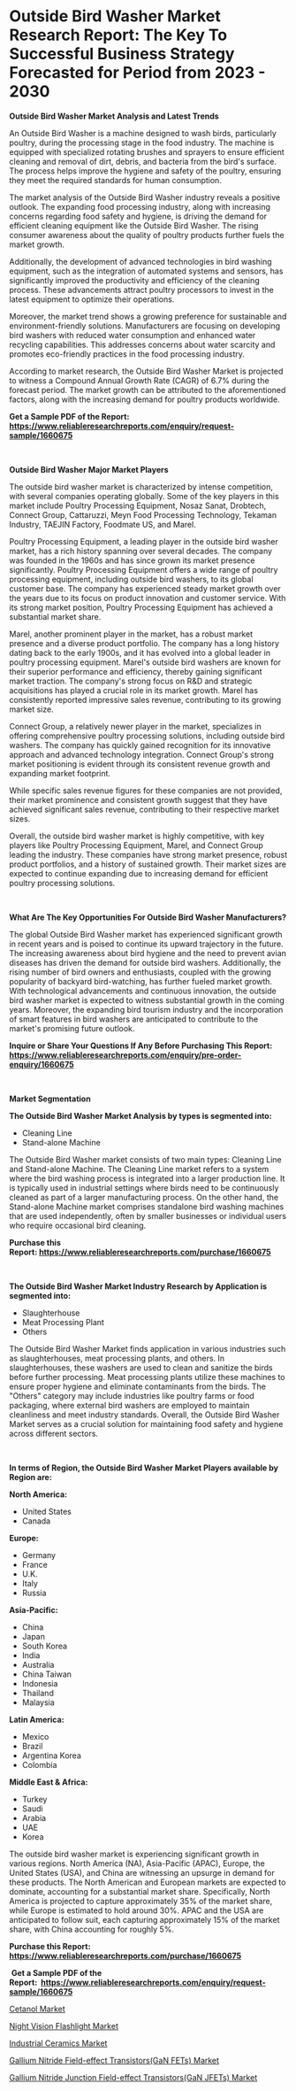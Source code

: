 <p><h1>Outside Bird Washer Market Research Report: The Key To Successful Business Strategy Forecasted for Period from 2023 - 2030</h1></p><p><strong>Outside Bird Washer Market Analysis and Latest Trends</strong></p>
<p><p>An Outside Bird Washer is a machine designed to wash birds, particularly poultry, during the processing stage in the food industry. The machine is equipped with specialized rotating brushes and sprayers to ensure efficient cleaning and removal of dirt, debris, and bacteria from the bird's surface. The process helps improve the hygiene and safety of the poultry, ensuring they meet the required standards for human consumption.</p><p>The market analysis of the Outside Bird Washer industry reveals a positive outlook. The expanding food processing industry, along with increasing concerns regarding food safety and hygiene, is driving the demand for efficient cleaning equipment like the Outside Bird Washer. The rising consumer awareness about the quality of poultry products further fuels the market growth.</p><p>Additionally, the development of advanced technologies in bird washing equipment, such as the integration of automated systems and sensors, has significantly improved the productivity and efficiency of the cleaning process. These advancements attract poultry processors to invest in the latest equipment to optimize their operations.</p><p>Moreover, the market trend shows a growing preference for sustainable and environment-friendly solutions. Manufacturers are focusing on developing bird washers with reduced water consumption and enhanced water recycling capabilities. This addresses concerns about water scarcity and promotes eco-friendly practices in the food processing industry.</p><p>According to market research, the Outside Bird Washer Market is projected to witness a Compound Annual Growth Rate (CAGR) of 6.7% during the forecast period. The market growth can be attributed to the aforementioned factors, along with the increasing demand for poultry products worldwide.</p></p>
<p><strong>Get a Sample PDF of the Report:&nbsp; <a href="https://www.reliableresearchreports.com/enquiry/request-sample/1660675">https://www.reliableresearchreports.com/enquiry/request-sample/1660675</a></strong></p>
<p>&nbsp;</p>
<p><strong>Outside Bird Washer Major Market Players</strong></p>
<p><p>The outside bird washer market is characterized by intense competition, with several companies operating globally. Some of the key players in this market include Poultry Processing Equipment, Nosaz Sanat, Drobtech, Connect Group, Cattaruzzi, Meyn Food Processing Technology, Tekaman Industry, TAEJIN Factory, Foodmate US, and Marel.</p><p>Poultry Processing Equipment, a leading player in the outside bird washer market, has a rich history spanning over several decades. The company was founded in the 1960s and has since grown its market presence significantly. Poultry Processing Equipment offers a wide range of poultry processing equipment, including outside bird washers, to its global customer base. The company has experienced steady market growth over the years due to its focus on product innovation and customer service. With its strong market position, Poultry Processing Equipment has achieved a substantial market share.</p><p>Marel, another prominent player in the market, has a robust market presence and a diverse product portfolio. The company has a long history dating back to the early 1900s, and it has evolved into a global leader in poultry processing equipment. Marel's outside bird washers are known for their superior performance and efficiency, thereby gaining significant market traction. The company's strong focus on R&D and strategic acquisitions has played a crucial role in its market growth. Marel has consistently reported impressive sales revenue, contributing to its growing market size.</p><p>Connect Group, a relatively newer player in the market, specializes in offering comprehensive poultry processing solutions, including outside bird washers. The company has quickly gained recognition for its innovative approach and advanced technology integration. Connect Group's strong market positioning is evident through its consistent revenue growth and expanding market footprint.</p><p>While specific sales revenue figures for these companies are not provided, their market prominence and consistent growth suggest that they have achieved significant sales revenue, contributing to their respective market sizes.</p><p>Overall, the outside bird washer market is highly competitive, with key players like Poultry Processing Equipment, Marel, and Connect Group leading the industry. These companies have strong market presence, robust product portfolios, and a history of sustained growth. Their market sizes are expected to continue expanding due to increasing demand for efficient poultry processing solutions.</p></p>
<p>&nbsp;</p>
<p><strong>What Are The Key Opportunities For Outside Bird Washer Manufacturers?</strong></p>
<p><p>The global Outside Bird Washer market has experienced significant growth in recent years and is poised to continue its upward trajectory in the future. The increasing awareness about bird hygiene and the need to prevent avian diseases has driven the demand for outside bird washers. Additionally, the rising number of bird owners and enthusiasts, coupled with the growing popularity of backyard bird-watching, has further fueled market growth. With technological advancements and continuous innovation, the outside bird washer market is expected to witness substantial growth in the coming years. Moreover, the expanding bird tourism industry and the incorporation of smart features in bird washers are anticipated to contribute to the market's promising future outlook.</p></p>
<p><strong>Inquire or Share Your Questions If Any Before Purchasing This Report: <a href="https://www.reliableresearchreports.com/enquiry/pre-order-enquiry/1660675">https://www.reliableresearchreports.com/enquiry/pre-order-enquiry/1660675</a></strong></p>
<p>&nbsp;</p>
<p><strong>Market Segmentation</strong></p>
<p><strong>The Outside Bird Washer Market Analysis by types is segmented into:</strong></p>
<p><ul><li>Cleaning Line</li><li>Stand-alone Machine</li></ul></p>
<p><p>The Outside Bird Washer market consists of two main types: Cleaning Line and Stand-alone Machine. The Cleaning Line market refers to a system where the bird washing process is integrated into a larger production line. It is typically used in industrial settings where birds need to be continuously cleaned as part of a larger manufacturing process. On the other hand, the Stand-alone Machine market comprises standalone bird washing machines that are used independently, often by smaller businesses or individual users who require occasional bird cleaning.</p></p>
<p><strong>Purchase this Report:&nbsp;<a href="https://www.reliableresearchreports.com/purchase/1660675">https://www.reliableresearchreports.com/purchase/1660675</a></strong></p>
<p>&nbsp;</p>
<p><strong>The Outside Bird Washer Market Industry Research by Application is segmented into:</strong></p>
<p><ul><li>Slaughterhouse</li><li>Meat Processing Plant</li><li>Others</li></ul></p>
<p><p>The Outside Bird Washer Market finds application in various industries such as slaughterhouses, meat processing plants, and others. In slaughterhouses, these washers are used to clean and sanitize the birds before further processing. Meat processing plants utilize these machines to ensure proper hygiene and eliminate contaminants from the birds. The "Others" category may include industries like poultry farms or food packaging, where external bird washers are employed to maintain cleanliness and meet industry standards. Overall, the Outside Bird Washer Market serves as a crucial solution for maintaining food safety and hygiene across different sectors.</p></p>
<p>&nbsp;</p>
<p><strong>In terms of Region, the Outside Bird Washer Market Players available by Region are:</strong></p>
<p>
    <p> <strong> North America: </strong>
        <ul>
            <li>United States</li>
            <li>Canada</li>
        </ul>
        </p> 
    <p> <strong> Europe: </strong>
        <ul>
            <li>Germany</li>
            <li>France</li>
            <li>U.K.</li>
            <li>Italy</li>
            <li>Russia</li>
        </ul>
        </p> 
    <p> <strong> Asia-Pacific: </strong>
        <ul>
            <li>China</li>
            <li>Japan</li>
            <li>South Korea</li>
            <li>India</li>
            <li>Australia</li>
            <li>China Taiwan</li>
            <li>Indonesia</li>
            <li>Thailand</li>
            <li>Malaysia</li>
        </ul>
        </p> 
    <p> <strong> Latin America: </strong>
        <ul>
            <li>Mexico</li>
            <li>Brazil</li>
            <li>Argentina Korea</li>
            <li>Colombia</li>
        </ul>
        </p> 
    <p> <strong> Middle East & Africa: </strong>
        <ul>
            <li>Turkey</li>
            <li>Saudi</li>
            <li>Arabia</li>
            <li>UAE</li>
            <li>Korea</li>
        </ul>
    </p>
    </p>
<p><p>The outside bird washer market is experiencing significant growth in various regions. North America (NA), Asia-Pacific (APAC), Europe, the United States (USA), and China are witnessing an upsurge in demand for these products. The North American and European markets are expected to dominate, accounting for a substantial market share. Specifically, North America is projected to capture approximately 35% of the market share, while Europe is estimated to hold around 30%. APAC and the USA are anticipated to follow suit, each capturing approximately 15% of the market share, with China accounting for roughly 5%.</p></p>
<p><strong>Purchase this Report: <a href="https://www.reliableresearchreports.com/purchase/1660675">https://www.reliableresearchreports.com/purchase/1660675</a></strong></p>
<p>&nbsp;<strong>Get a Sample PDF of the Report:&nbsp;&nbsp;<a href="https://www.reliableresearchreports.com/enquiry/request-sample/1660675">https://www.reliableresearchreports.com/enquiry/request-sample/1660675</a></strong></p>
<p><strong></strong></p>
<p><p><a href="https://medium.com/@hugthess010/cetanol-market-size-and-market-trends-complete-industry-overview-2023-to-2030-923106521654">Cetanol Market</a></p><p><a href="https://www.linkedin.com/pulse/decoding-night-vision-flashlight-market-deep-dive-latest-trends-rjfxe/">Night Vision Flashlight Market</a></p><p><a href="https://medium.com/@tanaysamar7412/analyzing-industrial-ceramics-market-global-industry-perspective-and-forecast-2023-to-2030-cde7243eafe1">Industrial Ceramics Market</a></p><p><a href="https://github.com/gulaimolin/Market-Research-Report-List-1/blob/main/gallium-nitride-field-effect-transistorsgan-fets-market.md">Gallium Nitride Field-effect Transistors(GaN FETs) Market</a></p><p><a href="https://github.com/ruslanpoljakovrd177/Market-Research-Report-List-1/blob/main/gallium-nitride-junction-field-effect-transistorsgan-jfets-market.md">Gallium Nitride Junction Field-effect Transistors(GaN JFETs) Market</a></p></p>